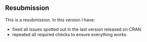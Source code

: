 ## Resubmission
This is a resubmission. In this version I have:

* fixed all issues spotted out in the last version released on CRAN.  
* repeated all required checks to ensure everything works.

